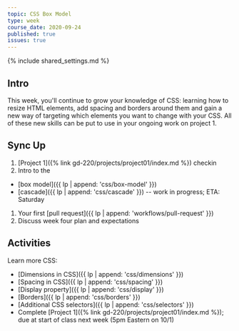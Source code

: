 ```yaml
---
topic: CSS Box Model
type: week
course_date: 2020-09-24
published: true
issues: true
---
```


{% include shared_settings.md %}

## Intro
This week, you'll continue to grow your knowledge of CSS: learning how to resize HTML elements, add spacing and borders around them and gain a new way of targeting which elements you want to change with your CSS. All of these new skills can be put to use in your ongoing work on project 1.

## Sync Up
1. [Project 1]({% link gd-220/projects/project01/index.md %}) checkin
1. Intro to the
  - [box model]({{ lp | append: 'css/box-model' }})
  - [cascade]({{ lp | append: 'css/cascade' }}) -- work in progress; ETA: Saturday
1. Your first [pull request]({{ lp | append: 'workflows/pull-request' }})
1. Discuss week four plan and expectations

## Activities
Learn more CSS:
  - [Dimensions in CSS]({{ lp | append: 'css/dimensions' }})
  - [Spacing in CSS]({{ lp | append: 'css/spacing' }})
  - [Display property]({{ lp | append: 'css/display' }})
  - [Borders]({{ lp | append: 'css/borders' }})
  - [Additional CSS selectors]({{ lp | append: 'css/selectors' }})
- Complete [Project 1]({% link gd-220/projects/project01/index.md %}); due at start of class next week (5pm Eastern on 10/1)
